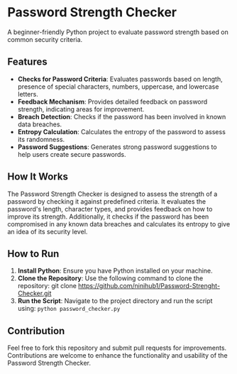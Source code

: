 # Password Strength Checker

A beginner-friendly Python project to evaluate password strength based on common security criteria.

## Features

- **Checks for Password Criteria**: Evaluates passwords based on length, presence of special characters, numbers, uppercase, and lowercase letters.
- **Feedback Mechanism**: Provides detailed feedback on password strength, indicating areas for improvement.
- **Breach Detection**: Checks if the password has been involved in known data breaches.
- **Entropy Calculation**: Calculates the entropy of the password to assess its randomness.
- **Password Suggestions**: Generates strong password suggestions to help users create secure passwords.

## How It Works

The Password Strength Checker is designed to assess the strength of a password by checking it against predefined criteria. It evaluates the password's length, character types, and provides feedback on how to improve its strength. Additionally, it checks if the password has been compromised in any known data breaches and calculates its entropy to give an idea of its security level.

## How to Run

1. **Install Python**: Ensure you have Python installed on your machine.
2. **Clone the Repository**: Use the following command to clone the repository: git clone https://github.com/ninihub1/Password-Strenght-Checker.git
3. **Run the Script**: Navigate to the project directory and run the script using: `python password_checker.py`


## Contribution

Feel free to fork this repository and submit pull requests for improvements. Contributions are welcome to enhance the functionality and usability of the Password Strength Checker.